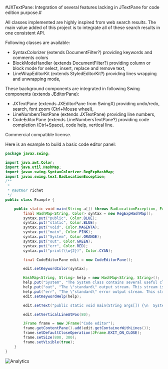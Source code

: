 #JXTextPane: Integration of several features lacking in JTextPane for code edition purpose.#

All classes implemented are highly inspired from web search results. The main value added of this project is to integrate all of these search results in one consistent API.

Following classes are available:

* SyntaxColorizer (extends DocumentFilter?) providing keywords and comments colors
* BlockModeHandler (extends DocumentFilter?) providing column or block mode for select, insert, replace and remove text,
* LineWrapEditorKit (extends StyledEditorKit?) providing lines wrapping and unwrapping mode, 

These background components are integrated in following Swing components (extends JEditorPane):

* JXTextPane (extends JXEditorPane from SwingX) providing undo/redo, search, font zoom (Ctrl+Mouse wheel),
* LineNumbersTextPane (extends JXTextPane) providing line numbers,
* CodeEditorPane (extends LineNumbersTextPane?) providing code completion (Ctrl+Space), code help, vertical line. 

Commercial compatible license.

Here is an example to build a basic code editor panel:
```java
package javax.swing;

import java.awt.Color;
import java.util.HashMap;
import javax.swing.SyntaxColorizer.RegExpHashMap;
import javax.swing.text.BadLocationException;
/**
 *
 * @author richet
 */
public class Example {

    public static void main(String a[]) throws BadLocationException, Exception {
        final HashMap<String, Color> syntax = new RegExpHashMap();
        syntax.put("public", Color.BLUE);
        syntax.put("static", Color.BLUE);
        syntax.put("void", Color.MAGENTA);
        syntax.put("main", Color.PINK);
        syntax.put("System", Color.ORANGE);
        syntax.put("out", Color.GREEN);
        syntax.put("err", Color.RED);
        syntax.put("print(\\w{2})", Color.CYAN);

        final CodeEditorPane edit = new CodeEditorPane();

        edit.setKeywordColor(syntax);

        HashMap<String, String> help = new HashMap<String, String>();
        help.put("System", "The System class contains several useful class fields and methods. It cannot be instantiated.");
        help.put("out", "The \"standard\" output stream. This stream is already open and ready to accept output data.");
        help.put("err", "The \"standard\" error output stream. This stream is already open and ready to accept output data.");
        edit.setKeywordHelp(help);

        edit.setText("public static void main(String args[]) {\n  System.out.println(\"this is an example\");\n  //This is a comment\n}");

        edit.setVerticalLineAtPos(80);

        JFrame frame = new JFrame("Code editor");
        frame.getContentPane().add(edit.getContainerWithLines());
        frame.setDefaultCloseOperation(JFrame.EXIT_ON_CLOSE);
        frame.setSize(800, 300);
        frame.setVisible(true);
    }
}
```

![Analytics](https://ga-beacon.appspot.com/UA-109580-20/jxtextpane)
